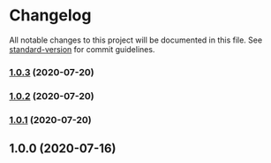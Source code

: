 # Changelog

All notable changes to this project will be documented in this file. See [standard-version](https://github.com/conventional-changelog/standard-version) for commit guidelines.

### [1.0.3](https://github.com/IhToN/verdaccio-azure-ad-login/compare/v1.0.2...v1.0.3) (2020-07-20)

### [1.0.2](https://github.com/IhToN/verdaccio-azure-ad-login/compare/v1.0.1...v1.0.2) (2020-07-20)

### [1.0.1](https://github.com/IhToN/verdaccio-azure-ad-login/compare/v1.0.0...v1.0.1) (2020-07-20)

## 1.0.0 (2020-07-16)
